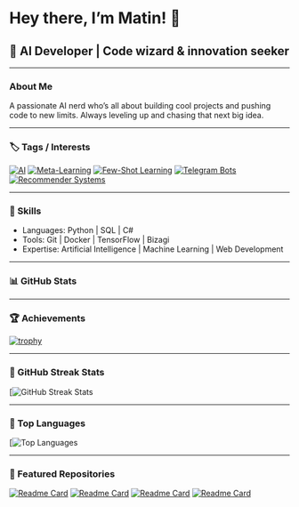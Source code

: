 # Hey there, I’m Matin! 👋

## 🤖 AI Developer | Code wizard & innovation seeker

---

### About Me
A passionate AI nerd who’s all about building cool projects and pushing code to new limits. Always leveling up and chasing that next big idea.

---

### 🏷️ Tags / Interests

[![AI](https://img.shields.io/badge/Focus-AI-blue)](https://github.com/m4tingh?tab=repositories)
[![Meta-Learning](https://img.shields.io/badge/Meta--Learning-pink)](https://github.com/m4tingh/Few-Shot-Skin-Disease-Classification)
[![Few-Shot Learning](https://img.shields.io/badge/Few--Shot--Learning-purple)](https://github.com/m4tingh/Few-Shot-Skin-Disease-Classification)
[![Telegram Bots](https://img.shields.io/badge/Bots-Telegram-9cf)](https://github.com/m4tingh/profinder)
[![Recommender Systems](https://img.shields.io/badge/Recommender--Systems-yellow)](https://github.com/m4tingh/profinder)


---

### 🚀 Skills  
- Languages: Python | SQL | C#
- Tools: Git | Docker | TensorFlow | Bizagi  
- Expertise: Artificial Intelligence | Machine Learning | Web Development

---

### 📊 GitHub Stats


---

### 🏆 Achievements

[![trophy](https://github-profile-trophy.vercel.app/?username=m4tingh&theme=radical)](https://github.com/ryo-ma/github-profile-trophy)

---

### 🎏 GitHub Streak Stats

[![GitHub Streak Stats](https://github-readme-streak-stats.herokuapp.com/?user=m4tingh&theme=radical)

---

### 🎩 Top Languages

[![Top Languages](https://github-readme-stats.vercel.app/api/top-langs/?username=m4tingh&layout=compact&theme=radical)

---

### 📂 Featured Repositories

[![Readme Card](https://github-readme-stats.vercel.app/api/pin/?username=m4tingh&repo=Few-Shot-Skin-Disease-Classification&theme=radical)](https://github.com/m4tingh/Few-Shot-Skin-Disease-Classification)
[![Readme Card](https://github-readme-stats.vercel.app/api/pin/?username=m4tingh&repo=profinder&theme=radical)](https://github.com/m4tingh/profinder)
[![Readme Card](https://github-readme-stats.vercel.app/api/pin/?username=m4tingh&repo=my-project&theme=radical)](https://github.com/m4tingh/my-project)
[![Readme Card](https://github-readme-stats.vercel.app/api/pin/?username=m4tingh&repo=book-to-image&theme=radical)](https://github.com/m4tingh/book-to-image)
